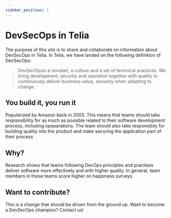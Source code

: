 ```yaml
---
sidebar_position: 1
---
```


# DevSecOps in Telia

The purpose of this site is to share and collaborate on information about DevSecOps in Telia. In Telia, we have landed on the following definition of DevSecOps:

> DevSecOpsis a mindset, a culture and a set of technical practices. We bring development, security and operation together with quality to continuously deliver business value, securely when adapting to change.

## You build it, you run it
Popularized by Amazon back in 2003. This means that teams should take responsibility for as much as possible related to their software development process, including opeparations. The team should also take responsibily for building quality into the product and make securing the application part of their process

## Why?
Research shows that teams following DevOps principles and practises deliver software more effectively and with higher quality. In general, team members in these teams score higher on happiness surveys.

## Want to contribute? 
This is a change that should be driven from the ground up. Want to become a DevSecOps champion? Contact us!
